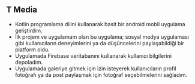 ## T Media

- Kotlin programlama dilini kullanarak basit bir android mobil uygulama geliştirdim.
- İlk projem ve uygulamam olan bu uygulama; sosyal medya uygulaması gibi kullanıcıların deneyimlerini ya da düşüncelerini paylaşabildiği bir platform oldu.
- Uygulamada Firebase veritabanını kullanarak kullanıcı bilgilerini depoladım.
- Uygulamada galeriye gitmek için izin isteyerek kullanıcıların profil fotoğrafı ya da post paylaşmak için fotoğraf seçebilmelerini sağladım.


